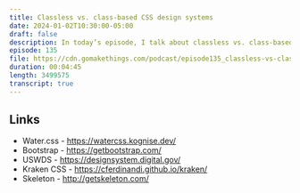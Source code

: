 ```yaml
---
title: Classless vs. class-based CSS design systems
date: 2024-01-02T10:30:00-05:00
draft: false
description: In today’s episode, I talk about classless vs. class-based CSS design systems, and the pros and cons of each.
episode: 135
file: https://cdn.gomakethings.com/podcast/episode135_classless-vs-class-based-design-systems.mp3
duration: 00:04:45
length: 3499575
transcript: true
---
```


## Links

- Water.css - https://watercss.kognise.dev/
- Bootstrap - https://getbootstrap.com/
- USWDS - https://designsystem.digital.gov/
- Kraken CSS - https://cferdinandi.github.io/kraken/
- Skeleton - http://getskeleton.com/
